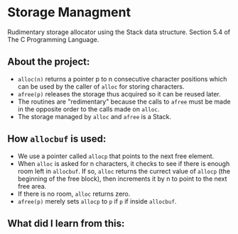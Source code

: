 # Storage Managment
Rudimentary storage allocator using the Stack data structure. Section 5.4 of The C Programming Language.

## About the project:
- `alloc(n)` returns a pointer p to n consecutive character positions which can be used by the caller of `alloc` for storing characters.
- `afree(p)` releases the storage thus acquired so it can be reused later.
- The routines are "redimentary" because the calls to `afree` must be made in the opposite order to the calls made on `alloc`.
- The storage managed by `alloc` and `afree` is a Stack.

## How `allocbuf` is used:
- We use a pointer called `allocp` that points to the next free element.
- When `alloc` is asked for n characters, it checks to see if there is enough room left in `allocbuf`. If so, `alloc` returns the currect value of `allocp` (the beginning of the free block), then increments it by n to point to the next free area.
- If there is no room, `alloc` returns zero.
- `afree(p)` merely sets `allocp` to `p` if `p` if inside `allocbuf`.

## What did I learn from this:

